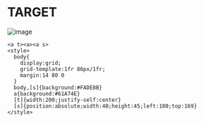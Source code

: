 # TARGET

![image](https://github.com/user-attachments/assets/660db319-48b5-4a86-9515-5707015091b5)

```
<a t><a><a s>
<style>
  body{
    display:grid;
    grid-template:1fr 86px/1fr;
    margin:14 80 0
  }
  body,[s]{background:#FADE8B}
  a{background:#61A74E}
  [t]{width:200;justify-self:center}
  [s]{position:absolute;width:40;height:45;left:180;top:169}
</style>
```
